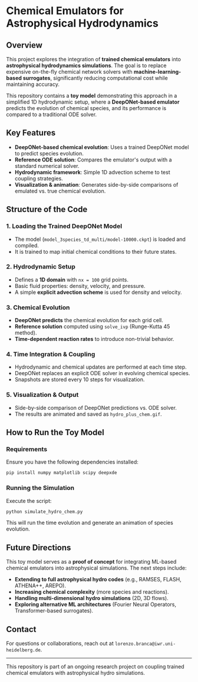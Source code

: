 # Chemical Emulators for Astrophysical Hydrodynamics

## Overview
This project explores the integration of **trained chemical emulators** into **astrophysical hydrodynamics simulations**. The goal is to replace expensive on-the-fly chemical network solvers with **machine-learning-based surrogates**, significantly reducing computational cost while maintaining accuracy.

This repository contains a **toy model** demonstrating this approach in a simplified 1D hydrodynamic setup, where a **DeepONet-based emulator** predicts the evolution of chemical species, and its performance is compared to a traditional ODE solver.

## Key Features
- **DeepONet-based chemical evolution**: Uses a trained DeepONet model to predict species evolution.
- **Reference ODE solution**: Compares the emulator's output with a standard numerical solver.
- **Hydrodynamic framework**: Simple 1D advection scheme to test coupling strategies.
- **Visualization & animation**: Generates side-by-side comparisons of emulated vs. true chemical evolution.

## Structure of the Code

### 1. **Loading the Trained DeepONet Model**
- The model (`model_3species_td_multi/model-10000.ckpt`) is loaded and compiled.
- It is trained to map initial chemical conditions to their future states.

### 2. **Hydrodynamic Setup**
- Defines a **1D domain** with `nx = 100` grid points.
- Basic fluid properties: density, velocity, and pressure.
- A simple **explicit advection scheme** is used for density and velocity.

### 3. **Chemical Evolution**
- **DeepONet predicts** the chemical evolution for each grid cell.
- **Reference solution** computed using `solve_ivp` (Runge-Kutta 45 method).
- **Time-dependent reaction rates** to introduce non-trivial behavior.

### 4. **Time Integration & Coupling**
- Hydrodynamic and chemical updates are performed at each time step.
- DeepONet replaces an explicit ODE solver in evolving chemical species.
- Snapshots are stored every 10 steps for visualization.

### 5. **Visualization & Output**
- Side-by-side comparison of DeepONet predictions vs. ODE solver.
- The results are animated and saved as `hydro_plus_chem.gif`.

## How to Run the Toy Model
### **Requirements**
Ensure you have the following dependencies installed:
```bash
pip install numpy matplotlib scipy deepxde
```

### **Running the Simulation**
Execute the script:
```bash
python simulate_hydro_chem.py
```
This will run the time evolution and generate an animation of species evolution.

## Future Directions
This toy model serves as a **proof of concept** for integrating ML-based chemical emulators into astrophysical simulations. The next steps include:
- **Extending to full astrophysical hydro codes** (e.g., RAMSES, FLASH, ATHENA++, AREPO).
- **Increasing chemical complexity** (more species and reactions).
- **Handling multi-dimensional hydro simulations** (2D, 3D flows).
- **Exploring alternative ML architectures** (Fourier Neural Operators, Transformer-based surrogates).


## Contact
For questions or collaborations, reach out at `lorenzo.branca@iwr.uni-heidelberg.de`.

---
This repository is part of an ongoing research project on coupling trained chemical emulators with astrophysical hydro simulations.


